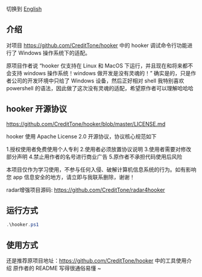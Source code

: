 切换到 [English](docs/README-en.md)

## 介绍

对项目 https://github.com/CreditTone/hooker 中的 hooker 调试命令行功能进行了 Windows 操作系统下的适配。

原项目作者说 “hooker 仅支持在 Linux 和 MacOS 下运行，并且现在和将来都不会支持 windows 操作系统！windows 做开发是没有灵魂的！”
确实是的，只是作者公司的开发环境中只给了 Windows 设备，然后正好相对 shell 我特别喜欢 powershell 的语法，因此做了这次没有灵魂的适配，希望原作者可以理解哈哈哈

## hooker 开源协议
https://github.com/CreditTone/hooker/blob/master/LICENSE.md

hooker 使用 Apache License 2.0 开源协议，协议核心规范如下

1.授权使用者免费使用个人专利
2.使用者必须放置协议说明
3.使用者需要对修改部分声明
4.禁止用作者的名号进行商业广告
5.原作者不承担代码使用后风险

本项目仅作为学习使用，不参与任何入侵、破解计算机信息系统的行为。如有影响您 app 信息安全的地方，请立即与我联系删除，谢谢！

radar增强项目源码: https://github.com/CreditTone/radar4hooker

## 运行方式

```powershell
.\hooker.ps1
```

## 使用方式

还是推荐原项目地址：https://github.com/CreditTone/hooker 中的工具使用介绍
原作者的 README 写得很通俗易懂 ~